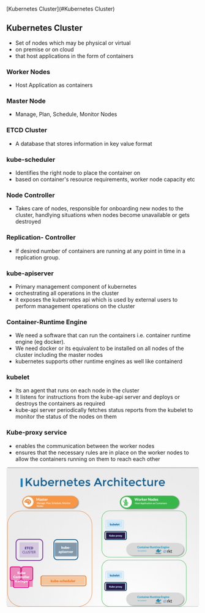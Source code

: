 [Kubernetes Cluster](#Kubernetes Cluster)


## Kubernetes Cluster
- Set of nodes which may be physical or virtual
- on premise or on cloud 
- that host applications in the form of containers
 
### Worker Nodes
- Host Application as containers

### Master Node
- Manage, Plan, Schedule, Monitor Nodes

### ETCD Cluster
- A database that stores information in key value format 


### kube-scheduler
- Identifies the right node to place the container on
- based on container's resource requirements, worker node capacity etc

### Node Controller
- Takes care of nodes, responsible for onboarding new nodes to the cluster, handlying
  situations when nodes become unavailable or gets destroyed
  
### Replication- Controller
- If desired number of containers are running at any point in time in a replication group.


### kube-apiserver
- Primary management component of kubernetes
- orchestrating all operations in the cluster
- it exposes the kubernetes api which is used by external users to perform
  management operations on the cluster
  
### Container-Runtime Engine
- We need a software that can run the containers i.e. container runtime engine (eg docker).
- We need docker or its equivalent to be installed on all nodes of the cluster including the master nodes
- kubernetes supports other runtime engines as well like containerd

### kubelet
- Its an agent that runs on each node in the cluster
- It listens for instructions from the kube-api server and deploys or destroys the 
  containers as required
- kube-api server periodically fetches status reports from the kubelet to monitor the 
  status of the nodes on them 
  
### Kube-proxy service
- enables the communication between the worker nodes
- ensures that the necessary rules are in place on the worker nodes to allow the
  containers running on them to reach each other
  
![](https://github.com/codeaprendiz/_assets/blob/master/kubernetes-kitchen/kubernetes-architecture.png)